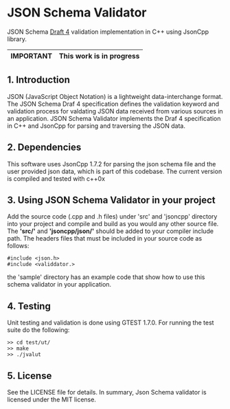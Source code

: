 # JSON Schema Validator
JSON Schema [Draft 4](https://tools.ietf.org/id/draft-fge-json-schema-validation-00.txt) validation implementation in C++ using JsonCpp library.

| IMPORTANT | This work is in progress   |
|-----------|----------------------------|

## 1. Introduction
JSON (JavaScript Object Notation) is a lightweight data-interchange format. The JSON Schema Draf 4 specification defines the validation keyword
and validation process for valdating JSON data received from various sources in an application. JSON Schema Validator implements the Draf 4 specification
in C++ and JsonCpp for parsing and traversing the JSON data.


## 2. Dependencies
This software uses JsonCpp 1.7.2 for parsing the json schema file and the user provided json data, which is part of this codebase. 
The current version is compiled and tested with c++0x 

## 3. Using JSON Schema Validator in your project
Add the source code (.cpp and .h files) under 'src' and 'jsoncpp' directory into your project and compile and build as you would any other source file.
The **'src/'** and **'jsoncpp/json/'** should be added to your compiler include path. The headers files that must be included in your source code as follows:

```
#include <json.h>
#include <validdator.>
```

the 'sample' directory has an example code that show how to use this schema validator in your application.

## 4. Testing
Unit testing and validation is done using GTEST 1.7.0. For running the test suite do the following:

```
>> cd test/ut/
>> make
>> ./jvalut
```


## 5. License
See the LICENSE file for details. In summary, Json Schema validator is licensed under the MIT license.
